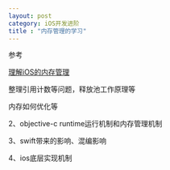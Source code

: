 ```yaml
---
layout: post
category: iOS开发进阶
title : "内存管理的学习"
---
```






参考

[理解iOS的内存管理](http://blog.devtang.com/2016/07/30/ios-memory-management/)

整理引用计数等问题，释放池工作原理等

内存如何优化等



2、objective-c  runtime运行机制和内存管理机制



3、swift带来的影响、混编影响



4、ios底层实现机制